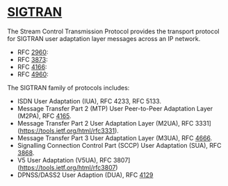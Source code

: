 # [SIGTRAN](https://en.wikipedia.org/wiki/SIGTRAN)
The Stream Control Transmission Protocol provides the transport protocol for SIGTRAN user adaptation layer messages across an IP network.
- RFC [2960](https://tools.ietf.org/html/rfc2960):
- RFC [3873](https://tools.ietf.org/html/rfc3873): 
- RFC [4166](https://tools.ietf.org/html/rfc4166):
- RFC [4960](https://tools.ietf.org/html/rfc4960):

The SIGTRAN family of protocols includes:
- ISDN User Adaptation (IUA), RFC 4233, RFC 5133.
- Message Transfer Part 2 (MTP) User Peer-to-Peer Adaptation Layer (M2PA), RFC [4165]((https://tools.ietf.org/html/rfc4165)).
- Message Transfer Part 2 User Adaptation Layer (M2UA), RFC 3331](https://tools.ietf.org/html/rfc3331).
- Message Transfer Part 3 User Adaptation Layer (M3UA), RFC [4666](https://tools.ietf.org/html/rfc4666).
- Signalling Connection Control Part (SCCP) User Adaptation (SUA), RFC [3868](https://tools.ietf.org/html/rfc3868).
- V5 User Adaptation (V5UA), RFC 3807](https://tools.ietf.org/html/rfc3807)
- DPNSS/DASS2 User Adaption (DUA), RFC [4129](https://tools.ietf.org/html/rfc4129)


